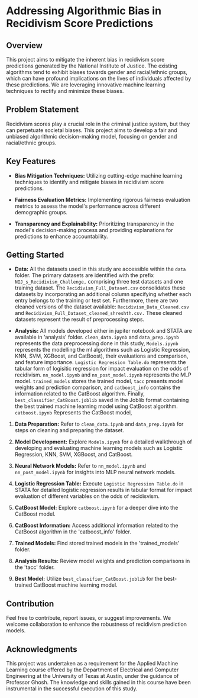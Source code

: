 # Addressing Algorithmic Bias in Recidivism Score Predictions

## Overview
This project aims to mitigate the inherent bias in recidivism score predictions generated by the National Institute of Justice. The existing algorithms tend to exhibit biases towards gender and racial/ethnic groups, which can have profound implications on the lives of individuals affected by these predictions. We are leveraging innovative machine learning techniques to rectify and minimize these biases.

## Problem Statement

Recidivism scores play a crucial role in the criminal justice system, but they can perpetuate societal biases. This project aims to develop a fair and unbiased algorithmic decision-making model, focusing on gender and racial/ethnic groups.

## Key Features

- **Bias Mitigation Techniques:** Utilizing cutting-edge machine learning techniques to identify and mitigate biases in recidivism score predictions.
  
- **Fairness Evaluation Metrics:** Implementing rigorous fairness evaluation metrics to assess the model's performance across different demographic groups.

- **Transparency and Explainability:** Prioritizing transparency in the model's decision-making process and providing explanations for predictions to enhance accountability.

## Getting Started

- **Data:** All the datasets used in this study are accessible within the `data` folder. The primary datasets are identified with the prefix `NIJ_s_Recidivism_Challenge,` comprising three test datasets and one training dataset. The `Recidivism_Full_Dataset.csv` consolidates these datasets by incorporating an additional column specifying whether each entry belongs to the training or test set. Furthermore, there are two cleaned versions of the dataset available: `Recidivism_Data_Cleaned.csv` and `Recidivism_Full_Dataset_cleaned_shreshth.csv.` These cleaned datasets represent the result of preprocessing steps.

- **Analysis:** All models developed either in jupiter notebook and STATA are available in 'analysis' folder. `clean_data.ipynb` and `data_prep.ipynb` represents the data preprocessing done in this study, `Models.ipynb` represents the modelling the ml algorithms such as Logistic Regression, KNN, SVM, XGBoost, and CatBoost), their evaluations and comparison, and feature importance. `Logistic Regression Table.do` represents the tabular form of logisitic regression for impact evaluation on the odds of recidivism. `nn_model.ipynb` and `nn_post_model.ipynb` represents the MLP model. `trained_models` stores the trained model, `tacc` presents model weights and prediction comparison, and `catboost_info` contains the information related to the CatBoost algorithm. Finally, `best_classifier_CatBoost.joblib` saved in the Joblib format containing the best trained machine learning model using CatBoost algorithm. `catboost.ipynb` Represents the CatBoost model,

1. **Data Preparation:** Refer to `clean_data.ipynb` and `data_prep.ipynb` for steps on cleaning and preparing the dataset.

2. **Model Development:** Explore `Models.ipynb` for a detailed walkthrough of developing and evaluating machine learning models such as Logistic Regression, KNN, SVM, XGBoost, and CatBoost. 

3. **Neural Network Models:** Refer to `nn_model.ipynb` and `nn_post_model.ipynb` for insights into MLP neural network models.

4. **Logistic Regression Table:** Execute `Logistic Regression Table.do` in STATA for detailed logistic regression results in tabular format for impact evaluation of different variables on the odds of recidisvism.

5. **CatBoost Model:** Explore `catboost.ipynb` for a deeper dive into the CatBoost model.
   
6. **CatBoost Information:** Access additional information related to the CatBoost algorithm in the 'catboost_info' folder.
   
7. **Trained Models:** Find stored trained models in the 'trained_models' folder.

8. **Analysis Results:** Review model weights and prediction comparisons in the 'tacc' folder.

9. **Best Model:** Utilize `best_classifier_CatBoost.joblib` for the best-trained CatBoost machine learning model.

## Contribution

Feel free to contribute, report issues, or suggest improvements. We welcome collaboration to enhance the robustness of recidivism prediction models.

## Acknowledgments

This project was undertaken as a requirement for the Applied Machine Learning course offered by the Department of Electrical and Computer Engineering at the University of Texas at Austin, under the guidance of Professor Ghosh. The knowledge and skills gained in this course have been instrumental in the successful execution of this study.
